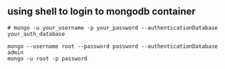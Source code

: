 ## using shell to login to mongodb container
```shell
# mongo -u your_username -p your_password --authenticationDatabase your_auth_database

mongo --username root --password password --authenticationDatabase admin
mongo -u root -p password 
```